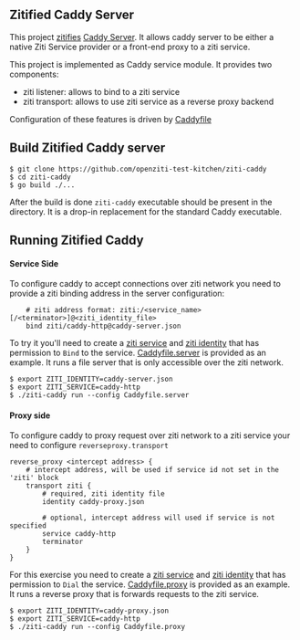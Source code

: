 Zitified Caddy Server
----

This project [zitifies](https://docs.openziti.io/docs/reference/glossary#zitification-zitified-zitify)
[Caddy Server](https://caddyserver.com/). It allows caddy server to be either 
a native Ziti Service provider or a front-end proxy to a ziti service.

This project is implemented as Caddy service module. It provides two components:
- ziti listener: allows to bind to a ziti service
- ziti transport: allows to use ziti service as a reverse proxy backend

Configuration of these features is driven by [Caddyfile](https://caddyserver.com/docs/caddyfile-tutorial)

## Build Zitified Caddy server
```
$ git clone https://github.com/openziti-test-kitchen/ziti-caddy
$ cd ziti-caddy
$ go build ./...
```
After the build is done `ziti-caddy` executable should be present in the directory. It is a drop-in replacement for
the standard Caddy executable.

## Running Zitified Caddy 

#### Service Side
To configure caddy to accept connections over ziti network you need to provide a ziti binding address
in the server configuration:
```
	# ziti address format: ziti:/<service_name>[/<terminator>]@<ziti_identity_file>
	bind ziti/caddy-http@caddy-server.json
```

To try it you'll need to create a [ziti service](https://docs.openziti.io/docs/learn/core-concepts/services/overview) 
and [ziti identity](https://docs.openziti.io/docs/learn/core-concepts/identities/overview) that has permission to `Bind`
to the service.
[Caddyfile.server](Caddyfile.server) is provided as an example. It runs a file server that is only accessible over the ziti network.
```
$ export ZITI_IDENTITY=caddy-server.json
$ export ZITI_SERVICE=caddy-http
$ ./ziti-caddy run --config Caddyfile.server
```

#### Proxy side
To configure caddy to proxy request over ziti network to a ziti service your need to configure `reverseproxy.transport`
```
reverse_proxy <intercept address> {
	# intercept address, will be used if service id not set in the 'ziti' block
	transport ziti {
		# required, ziti identity file
		identity caddy-proxy.json

		# optional, intercept address will used if service is not specified
		service caddy-http
		terminator 
	}
}
```

For this exercise you need to create a [ziti service](https://docs.openziti.io/docs/learn/core-concepts/services/overview)
and [ziti identity](https://docs.openziti.io/docs/learn/core-concepts/identities/overview) that has permission to `Dial` the service.
[Caddyfile.proxy](Caddyfile.proxy) is provided as an example. It runs a reverse proxy that is forwards requests to the ziti service.
```
$ export ZITI_IDENTITY=caddy-proxy.json
$ export ZITI_SERVICE=caddy-http
$ ./ziti-caddy run --config Caddyfile.proxy
```